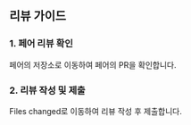 ## 리뷰 가이드

### 1. 페어 리뷰 확인

페어의 저장소로 이동하여 페어의 PR을 확인합니다.

### 2. 리뷰 작성 및 제출

Files changed로 이동하여 리뷰 작성 후 제출합니다.
